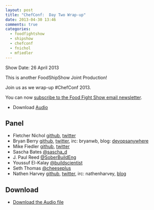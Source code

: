 ```yaml
---
layout: post
title: "ChefConf:  Day Two Wrap-up"
date: 2013-04-30 13:46
comments: true
categories: 
  - foodfightshow
  - shipshow
  - chefconf
  - fnichol
  - mfiedler
---
```

Show Date:  26 April 2013

This is another FoodShipShow Joint Production!

Join us as we wrap-up #ChefConf 2013.

You can now [subscribe to the Food Fight Show email newsletter](http://bit.ly/ffsmail).

* Download [Audio](http://traffic.libsyn.com/foodfight/ChefConf-2013-Wrap-Up.mp3)

Panel<a name="panel"></a>
-----

* Fletcher Nichol [github](http://github.com/fnichol), [twitter](https://twitter.com/fnichol)
* Bryan Berry [github](http://github.com/bryanwb), [twitter](http://twitter.com/bryanwb), irc: bryanwb, blog: [devopsanywhere](http://devopsanywhere.blogspot.com)
* Mike Fiedler [github](http://github.com/miketheman), [twitter](http://twitter.com/mikefiedler)
* Sascha Bates [@sascha_d](http://twitter.com/sascha_d)
* J. Paul Reed [@SoberBuildEng](http://twitter.com/SoberBuildEng)
* Youssuf El-Kalay [@buildscientist](http://twitter.com/buildscientist)
* Seth Thomas [@cheeseplus](http://twitter.com/cheeseplus)
* Nathen Harvey [github](http://github.com/nathenharvey), [twitter](http://twitter.com/nathenharvey), irc: nathenharvey, [blog](http://nathenharvey.com)

Download
--------

* [Download the Audio file](http://traffic.libsyn.com/foodfight/ChefConf-2013-Wrap-Up.mp3)
 
